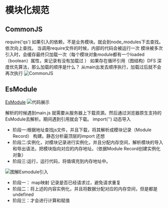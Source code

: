# 模块化规范

## CommonJS

require('qs')  如果引入的依赖，不是业务模块。就会到node_modules下去查找。依次向上查找。
当调用require文件的时候，内部的代码会被运行一次
模块被多次引入时，会缓存最终只加载一次（每个模块对象module都有一个loaded（boolean）属性，来记录有没有加载过 ）
如果存在循环引用（图结构）DFS 深度优先算法，那么加载的顺序是什么？
从main出发去顺序执行，加载过后就不会再次执行
![CommonJS](/CommonJS.png "可选的标题")

## EsModule

[EsModule](https://hacks.mozilla.org/2018/03/es-modules-a-cartoon-deep-dive/)
![代码展示](/module-type.png)

解析的时候遇到main.js 就需要从服务器上下载资源。然后通过浏览器原生支持的EsModule去解析。期间遇到引用就会下载。
import('') 动态导入

+ 阶段一:根据地址查找js文件，并且下载，将其解析成模块记录（Module Record） 构建。静态分析最顶层的import 还想
+ 阶段二:实例化，对模块记录进行实例化，并且分配内存空间，解析模块的导入和导出语法，把模块指向对应的内存地址。（依据Module Record创建实例化 对象）
+ 阶段三:运行，运行代码，将值填充到内存地址中。

![图解Esmodule引入](/ESmodule.png "EsModule")

+ 阶段一： map映射 记录是否已经请求过，避免请求重复
+ 阶段二：将上述的内容实例化，并且将数据分配对应的内存空间，但是都是undefined
+ 阶段三：才会进行计算和赋值
